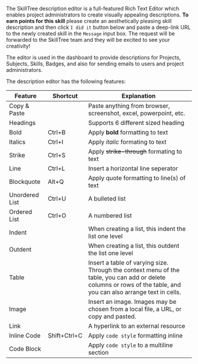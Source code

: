 The SkillTree description editor is a full-featured Rich Text Editor which enables project administrators to create visually appealing descriptions. **To earn points for this skill** please create an aesthetically pleasing skill description and then click `I did it` button below and paste a deep-link URL to the newly created skill in the `Message` input box. The request will be forwarded to the SkillTree team and they will be excited to see your creativity!

The editor is used in the dashboard to provide descriptions for Projects, Subjects, Skills, Badges, and also for sending emails to users and project administrators.

The description editor has the following features:

| Feature | Shortcut | Explanation |
| ------- | -------- | ----------- |
| Copy & Paste |  | Paste anything from browser, screenshot, excel, powerpoint, etc. |
| Headings |  | Supports 6 different sized heading |
| Bold | Ctrl+B | Apply **bold** formatting to text |
| Italics | Ctrl+I | Apply *italic* formating to text |
| Strike | Ctrl+S | Apply ~~strike-through~~ formating to text |
| Line | Ctrl+L | Insert a horizontal line seperator |
| Blockquote | Alt+Q | Apply quote formatting to line(s) of text |
| Unordered List | Ctrl+U | A bulleted list |
| Ordered List | Ctrl+O | A numbered list |
| Indent |  | When creating a list, this indent the list one level |
| Outdent |  | When creating a list, this outdent the list one level |
| Table |  | Insert a table of varying size. Through the context menu of the table, you can add or delete columns or rows of the table, and you can also arrange text in cells. |
| Image |  | Insert an image. Images may be chosen from a local file, a URL, or copy and pasted. |
| Link |  | A hyperlink to an external resource |
| Inline Code | Shift+Ctrl+C | Apply `code style` formatting inline |
| Code Block |  | Apply `code style` to a multiline section |
